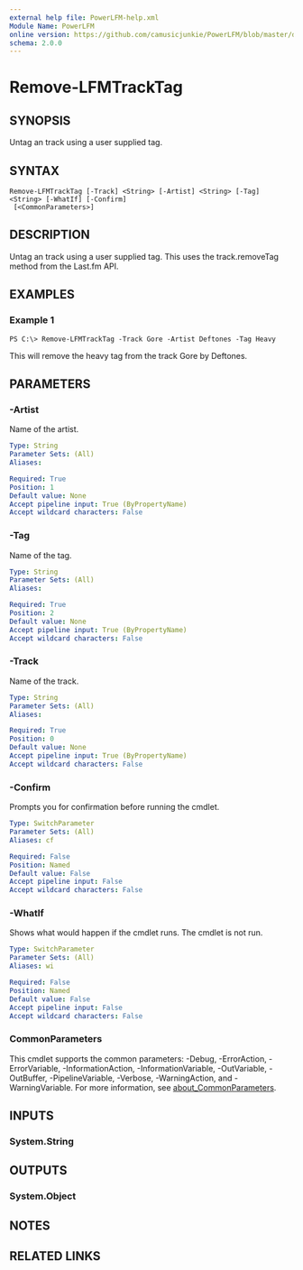 ```yaml
---
external help file: PowerLFM-help.xml
Module Name: PowerLFM
online version: https://github.com/camusicjunkie/PowerLFM/blob/master/docs/Remove-LFMTrackTag.md
schema: 2.0.0
---
```


# Remove-LFMTrackTag

## SYNOPSIS
Untag an track using a user supplied tag.

## SYNTAX

```
Remove-LFMTrackTag [-Track] <String> [-Artist] <String> [-Tag] <String> [-WhatIf] [-Confirm]
 [<CommonParameters>]
```

## DESCRIPTION
Untag an track using a user supplied tag.
This uses the track.removeTag method from the Last.fm API.

## EXAMPLES

### Example 1
```
PS C:\> Remove-LFMTrackTag -Track Gore -Artist Deftones -Tag Heavy
```

This will remove the heavy tag from the track Gore by Deftones.

## PARAMETERS

### -Artist
Name of the artist.

```yaml
Type: String
Parameter Sets: (All)
Aliases:

Required: True
Position: 1
Default value: None
Accept pipeline input: True (ByPropertyName)
Accept wildcard characters: False
```

### -Tag
Name of the tag.

```yaml
Type: String
Parameter Sets: (All)
Aliases:

Required: True
Position: 2
Default value: None
Accept pipeline input: True (ByPropertyName)
Accept wildcard characters: False
```

### -Track
Name of the track.

```yaml
Type: String
Parameter Sets: (All)
Aliases:

Required: True
Position: 0
Default value: None
Accept pipeline input: True (ByPropertyName)
Accept wildcard characters: False
```

### -Confirm
Prompts you for confirmation before running the cmdlet.

```yaml
Type: SwitchParameter
Parameter Sets: (All)
Aliases: cf

Required: False
Position: Named
Default value: False
Accept pipeline input: False
Accept wildcard characters: False
```

### -WhatIf
Shows what would happen if the cmdlet runs.
The cmdlet is not run.

```yaml
Type: SwitchParameter
Parameter Sets: (All)
Aliases: wi

Required: False
Position: Named
Default value: False
Accept pipeline input: False
Accept wildcard characters: False
```

### CommonParameters
This cmdlet supports the common parameters: -Debug, -ErrorAction, -ErrorVariable, -InformationAction, -InformationVariable, -OutVariable, -OutBuffer, -PipelineVariable, -Verbose, -WarningAction, and -WarningVariable. For more information, see [about_CommonParameters](http://go.microsoft.com/fwlink/?LinkID=113216).

## INPUTS

### System.String
## OUTPUTS

### System.Object
## NOTES

## RELATED LINKS

